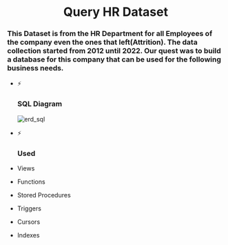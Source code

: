 <h1 align="center">Query HR Dataset</h1>
<h3> This Dataset is from the HR Department for all Employees of the company even the ones that left(Attrition). The data collection started from 2012 until 2022. Our quest was to build a database for this company that can be used for the following business needs. </h3>

- ⚡ <h3> SQL Diagram </h3>
![erd_sql](https://github.com/Kawther-Ahmed/Query-HR-Dataset/assets/60810647/527e6f70-124d-4acc-b2e4-9e2414d400d2) 

- ⚡ <h3> Used </h3>
- Views 
- Functions 
- Stored Procedures 
- Triggers 
- Cursors 
- Indexes




